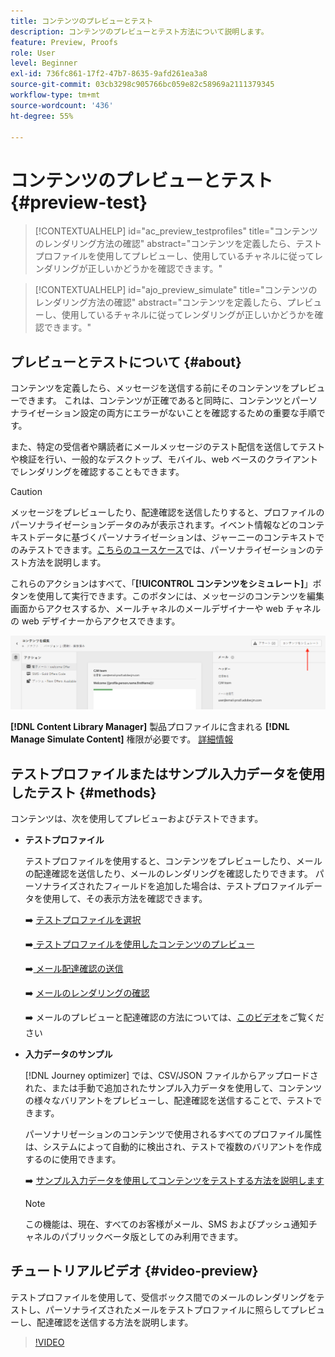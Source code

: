 ```yaml
---
title: コンテンツのプレビューとテスト
description: コンテンツのプレビューとテスト方法について説明します。
feature: Preview, Proofs
role: User
level: Beginner
exl-id: 736fc861-17f2-47b7-8635-9afd261ea3a8
source-git-commit: 03cb3298c905766bc059e82c58969a2111379345
workflow-type: tm+mt
source-wordcount: '436'
ht-degree: 55%

---
```


# コンテンツのプレビューとテスト {#preview-test}

>[!CONTEXTUALHELP]
>id="ac_preview_testprofiles"
>title="コンテンツのレンダリング方法の確認"
>abstract="コンテンツを定義したら、テストプロファイルを使用してプレビューし、使用しているチャネルに従ってレンダリングが正しいかどうかを確認できます。"

>[!CONTEXTUALHELP]
>id="ajo_preview_simulate"
>title="コンテンツのレンダリング方法の確認"
>abstract="コンテンツを定義したら、プレビューし、使用しているチャネルに従ってレンダリングが正しいかどうかを確認できます。"

## プレビューとテストについて {#about}

コンテンツを定義したら、メッセージを送信する前にそのコンテンツをプレビューできます。 これは、コンテンツが正確であると同時に、コンテンツとパーソナライゼーション設定の両方にエラーがないことを確認するための重要な手順です。

また、特定の受信者や購読者にメールメッセージのテスト配信を送信してテストや検証を行い、一般的なデスクトップ、モバイル、web ベースのクライアントでレンダリングを確認することもできます。

>[!CAUTION]
>
>メッセージをプレビューしたり、配達確認を送信したりすると、プロファイルのパーソナライゼーションデータのみが表示されます。イベント情報などのコンテキストデータに基づくパーソナライゼーションは、ジャーニーのコンテキストでのみテストできます。[こちらのユースケース](../personalization/personalization-use-case.md)では、パーソナライゼーションのテスト方法を説明します。

これらのアクションはすべて、「**[!UICONTROL コンテンツをシミュレート]**」ボタンを使用して実行できます。このボタンには、メッセージのコンテンツを編集画面からアクセスするか、メールチャネルのメールデザイナーや web チャネルの web デザイナーからアクセスできます。

![](../email/assets/email-preview-button.png)

**[!DNL Content Library Manager]** 製品プロファイルに含まれる **[!DNL Manage Simulate Content]** 権限が必要です。 [詳細情報](../administration/ootb-product-profiles.md#content-library-manager)

## テストプロファイルまたはサンプル入力データを使用したテスト {#methods}

コンテンツは、次を使用してプレビューおよびテストできます。

* **テストプロファイル**

  テストプロファイルを使用すると、コンテンツをプレビューしたり、メールの配達確認を送信したり、メールのレンダリングを確認したりできます。 パーソナライズされたフィールドを追加した場合は、テストプロファイルデータを使用して、その表示方法を確認できます。

  ➡️ [ テストプロファイルを選択 ](test-profiles.md)

  ➡️[ テストプロファイルを使用したコンテンツのプレビュー ](preview.md)

  ➡️[ メール配達確認の送信 ](proofs.md)

  ➡️ [ メールのレンダリングの確認 ](rendering.md)

  ➡️ メールのプレビューと配達確認の方法については、[このビデオ](#video-preview)をご覧ください

* **入力データのサンプル**

  [!DNL Journey optimizer] では、CSV/JSON ファイルからアップロードされた、または手動で追加されたサンプル入力データを使用して、コンテンツの様々なバリアントをプレビューし、配達確認を送信することで、テストできます。

  パーソナリゼーションのコンテンツで使用されるすべてのプロファイル属性は、システムによって自動的に検出され、テストで複数のバリアントを作成するのに使用できます。

  ➡️ [ サンプル入力データを使用してコンテンツをテストする方法を説明します ](../test-approve/simulate-sample-input.md)

  >[!NOTE]
  >
  >この機能は、現在、すべてのお客様がメール、SMS およびプッシュ通知チャネルのパブリックベータ版としてのみ利用できます。

## チュートリアルビデオ {#video-preview}

テストプロファイルを使用して、受信ボックス間でのメールのレンダリングをテストし、パーソナライズされたメールをテストプロファイルに照らしてプレビューし、配達確認を送信する方法を説明します。

>[!VIDEO](https://video.tv.adobe.com/v/3425026?quality=12)
